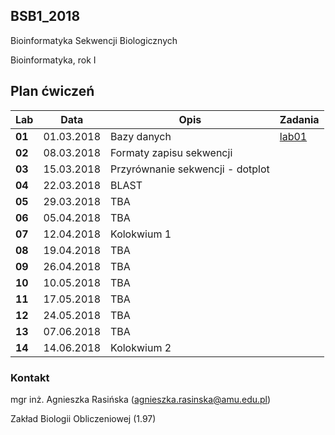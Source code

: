 ## BSB1_2018
Bioinformatyka Sekwencji Biologicznych

Bioinformatyka, rok I

## Plan ćwiczeń

| Lab | Data | Opis | Zadania |
| --- | --- | --- | --- |
| **01** | 01.03.2018 | Bazy danych |[lab01](./lab01.md)  |
| **02**	| 08.03.2018 | Formaty zapisu sekwencji  | |
| **03**	| 15.03.2018 | Przyrównanie sekwencji - dotplot  | |
| **04**	| 22.03.2018 | BLAST | |
| **05**	| 29.03.2018 | TBA | |
| **06**	| 05.04.2018 | TBA | |
| **07**	| 12.04.2018 | Kolokwium 1 | |
| **08**	| 19.04.2018 | TBA | |
| **09**	| 26.04.2018 | TBA | |
| **10**	| 10.05.2018 | TBA | |
| **11**	| 17.05.2018 | TBA | |
| **12**	| 24.05.2018 | TBA | |
| **13**	| 07.06.2018 | TBA | |
| **14**	| 14.06.2018 | Kolokwium 2 | |

### Kontakt
mgr inż. Agnieszka Rasińska (agnieszka.rasinska@amu.edu.pl)

Zakład Biologii Obliczeniowej (1.97)

